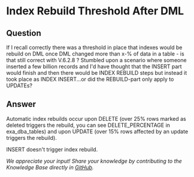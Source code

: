 # Index Rebuild Threshold After DML

## Question
If I recall correctly there was a threshold in place that indexes would be rebuild on DML once DML changed more than x-% of data in a table - is that still correct with V.6.2.8 ? Stumbled upon a scenario where someone inserted a few billion records and I'd have thought that the INSERT part would finish and then there would be INDEX REBUILD steps but instead it took place as INDEX INSERT...or did the REBUILD-part only apply to UPDATEs?

## Answer
Automatic index rebuilds occur upon DELETE (over 25% rows marked as deleted triggers the rebuild, you can see DELETE_PERCENTAGE in exa_dba_tables) and upon UPDATE (over 15% rows affected by an update triggers the rebuild).

INSERT doesn't trigger index rebuild. 

*We appreciate your input! Share your knowledge by contributing to the Knowledge Base directly in [GitHub](https://github.com/exasol/public-knowledgebase).* 